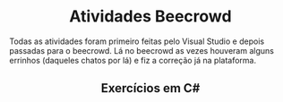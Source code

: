 <h1 align="center"> Atividades Beecrowd </h1>

<div>
Todas as atividades foram primeiro feitas pelo Visual Studio e depois passadas para o beecrowd. Lá no beecrowd as vezes houveram alguns errinhos (daqueles chatos por lá) e fiz a correção já na plataforma.
</div>

 <h2 align="center">Exercícios em C#</h2>
